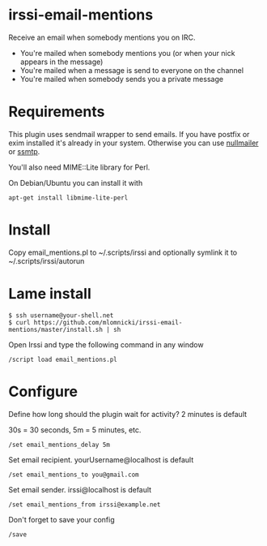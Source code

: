 irssi-email-mentions
=========================

Receive an email when somebody mentions you on IRC.

- You're mailed when somebody mentions you (or when your nick appears in the message)
- You're mailed when a message is send to everyone on the channel
- You're mailed when somebody sends you a private message

Requirements
============

This plugin uses sendmail wrapper to send emails.
If you have postfix or exim installed it's already in your system.
Otherwise you can use [nullmailer](http://untroubled.org/nullmailer/) or
[ssmtp](http://wiki.debian.org/sSMTP).

You'll also need MIME::Lite library for Perl.

On Debian/Ubuntu you can install it with

    apt-get install libmime-lite-perl

Install
=======

Copy email_mentions.pl to ~/.scripts/irssi and optionally symlink it to ~/.scripts/irssi/autorun

Lame install
============


    $ ssh username@your-shell.net
    $ curl https://github.com/mlomnicki/irssi-email-mentions/master/install.sh | sh


Open Irssi and type the following command in any window

    /script load email_mentions.pl

Configure
=========

Define how long should the plugin wait for activity? 2 minutes is default

30s = 30 seconds, 5m = 5 minutes, etc.

    /set email_mentions_delay 5m

Set email recipient. yourUsername@localhost is default

    /set email_mentions_to you@gmail.com

Set email sender. irssi@localhost is default

    /set email_mentions_from irssi@example.net


Don't forget to save your config

    /save
